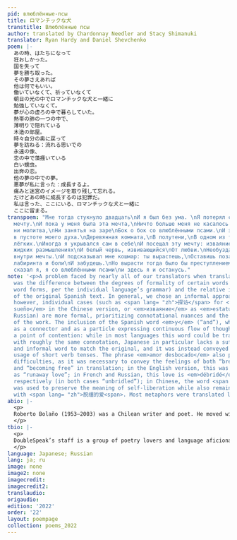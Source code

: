 ```yaml
---
pid: влюблённые-псы
title: ロマンチックな犬
transtitle: Влюблённые псы
author: translated by Chardonnay Needler and Stacy Shimanuki
translator: Ryan Hardy and Daniel Shevchenko
poem: |-
  あの時、はたちになって
  狂おしかった。
  国を失って
  夢を勝ち取った。
  その夢さえあれば
  他は何でもいい。
  働いていなくて、祈っていなくて
  朝日の光の中でロマンチックな犬と一緒に
  勉強していなくて。
  夢が心の虚ろの中で暮らしていた。
  熱帯の肺の一つの中で、
  薄明りで隠れている
  木造の部屋。
  時々自分の奥に戻って
  夢を訪ねる：流れる思いでの
  永遠の像、
  恋の中で藻掻いている
  白い蠕虫。
  出奔の恋。
  他の夢の中での夢。
  悪夢が私に言った：成長するよ。
  痛みと迷宮のイメージを取り残して忘れる。
  だけどあの時に成長するのは犯罪だ。
  私は言った、ここにいる、ロマンチックな犬と一緒に
  ここに留まる。
transpoem: "Мне тогда стукнуло двадцать\nИ я был без ума. \nЯ потерял страну\nНо приобрёл
  мечту.\nИ пока у меня была эта мечта,\nНичто больше меня не касалось.\nНи работа,
  ни молитва,\nНи занятья на заре\nБок о бок со влюблёнными псами.\nИ эта мечта таилась
  в пустоте моего духа.\nДеревянная комната,\nВ полутени,\nВ одном из тропических
  лёгких.\nИногда я укрывался сам в себе\nИ посещал эту мечту: изваяние увековеченное\nВ
  жидких размышлениях\nИ белый червь, извивающийся\nОт любви.\nНеобузданная любовь.\nМечта
  внутри мечты.\nИ подсказывал мне кошмар: ты вырастешь,\nОставишь позади картины
  лабиринта и боли\nИ забудешь.\nНо вырасти тогда было бы преступлением.\nЯ здесь,
  сказал я, я со влюблёнными псами\nи здесь я и останусь."
note: '<p>A problem faced by nearly all of our translators when translating the text
  was the difference between the degrees of formality of certain words (or even entire
  word forms, per the individual language’s grammar) and the relative informality
  of the original Spanish text. In general, we chose an informal approach to the translations;
  however, individual cases (such as <span lang= "zh">探访</span> for <em>visitaba el
  sueño</em> in the Chinese version, or <em>изваяние</em> as <em>estatua</em> in the
  Russian) are more formal, prioritizing connotational nuances and the overall melody
  of the work. The inclusion of the Spanish word <em>y</em> (“and”), which is used
  as a connector and as a particle expressing continuous flow of thought, was also
  a point of contention: while in most languages this word could be translated literally
  with roughly the same connotation, Japanese in particular lacks a sufficiently short
  and informal word to match the original, and it was instead conveyed through the
  usage of short verb tenses. The phrase <em>amor desbocado</em> also posed considerable
  difficulties, as it was necessary to convey the feelings of both “breaking away”
  and “becoming free” in translation; in the English version, this was translated
  as “runaway love”; in French and Russian, this love is <em>débridé</em> and <em>необузданная</em>,
  respectively (in both cases “unbridled”); in Chinese, the word <span lang= "zh">逃亡</span>
  was used to preserve the meaning of self-liberation while also remaining consonant
  with <span lang= "zh">脱缰的爱<span>. Most metaphors were translated literally.</p>'
abio: |-
  <p>
  Roberto Bolaño (1953–2003) was a Chilean writer and poet. He moved with his family to Mexico City when he was fifteen and actively participated in journalism and leftist movements after dropping out of school. He returned to Chile in 1973 to support the democratic socialist movement. After the government was overthrown by the right-wing Augusto Pinochet’s forces in a military coup, Bolaño was arrested but fortunately rescued by prison guards who were his former classmates. However, his presence in Chile during this period is contested.
  </p>
tbio: |-
  <p>
  DoubleSpeak’s staff is a group of poetry lovers and language aficionados. We hail from Baltimore, MD, Plesanton, CA, Georgetown, TX, and Cortlandt Manor, NY; Nanticoke, PA, Brooklyn, NY, Sacramento, CA, as well as Hangzhou and Nanjing, China. On Thursday nights, you can find us in the Kelly Writers House reading through beautiful poetry submissions. Whether we’re playing multilingual Scramble or commenting on submissions in rhymed couplets, we’re drawn together by our shared passion for language and translation.
  </p>
language: Japanese; Russian
lang: ja; ru
image: none
image2: none
imagecredit:
imagecredit2:
translaudio:
origaudio:
edition: '2022'
order: '22'
layout: poempage
collection: poems_2022
---
```

